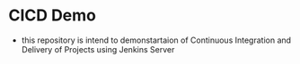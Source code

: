 # CICD Demo

- this repository is intend to demonstartaion of Continuous Integration and Delivery of Projects using Jenkins Server
